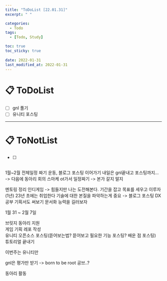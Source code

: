 ```yaml
---
title: "ToDoList [22.01.31]"
excerpt: " "

categories:
  - Todo
tags:
  - [Todo, Study]

toc: true
toc_sticky: true
 
date: 2022-01-31
last_modified_at: 2022-01-31
---
```


# 📋 ToDoList  

- [ ] gnl 풀기
- [ ] 유니티 포스팅

---

# 📋 ToNotList  

- [ ] 

## 

1월~2월 전체일정 짜기
운동, 블로그 포스팅 이어가기
내일은 gnl끝내고 포스팅까지... -> 다음에 동아리 회의
스마케 ot가서 일정짜기 -> 본가 갈지 말지

멘토링 정리
인디게임 -> 힘들지만 나는 도전해본다.
기간을 잡고 목표를 세우고 이루자
(1년) 23년 초에는 취업한다
기술에 대한 본질을 파악하는게 중요 -> 블로그 포스팅 DX공부
기획서도 써보기
문서화 능력을 길러보자

1월 31 ~ 2월 7일

브릿지 동아리 지원  
게임 기획 레포 작성  
유니티 오픈소스 포스팅(뜯어보는법? 뜯어보고 필요한 기능 포스팅? 배운 점 포스팅)  
튜토리얼 끝내기  

이번주는 유니티만 

gnl은 평가만 받기 -> born to be root 공브..?

동아리 활동 



